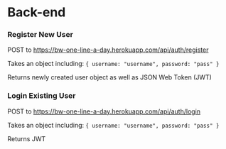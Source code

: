# Back-end

### Register New User

POST to https://bw-one-line-a-day.herokuapp.com/api/auth/register

Takes an object including:
`{
    username: "username",
    password: "pass"
}`

Returns newly created user object as well as JSON Web Token (JWT)



### Login Existing User

POST to https://bw-one-line-a-day.herokuapp.com/api/auth/login

Takes an object including:
`{
    username: "username",
    password: "pass"
}`

Returns JWT
